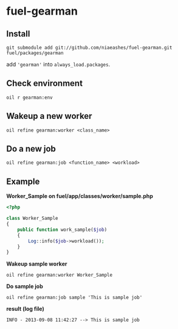 fuel-gearman
============

Install
------------

	git submodule add git://github.com/niaeashes/fuel-gearman.git fuel/packages/gearman

add `'gearman'` into `always_load.packages`.

Check environment
------------

	oil r gearman:env

Wakeup a new worker
------------

	oil refine gearman:worker <class_name>

Do a new job
------------

	oil refine gearman:job <function_name> <workload>

Example
------------

**Worker_Sample on fuel/app/classes/worker/sample.php**

```php
<?php

class Worker_Sample
{
	public function work_sample($job)
	{
		Log::info($job->workload());
	}
}
```

**Wakeup sample worker**

	oil refine gearman:worker Worker_Sample

**Do sample job**

	oil refine gearman:job sample 'This is sample job'

**result (log file)**

	INFO - 2013-09-08 11:42:27 --> This is sample job